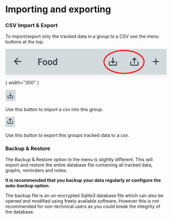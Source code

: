 # Importing and exporting

### CSV Import & Export

To import/export only the tracked data in a group to a CSV use the menu buttons at the top:

!["faq_2_1"](images/faq_2_1.png){ width="300" }

!["faq_2_2"](images/faq_2_2.png)

Use this button to import a csv into this group.

!["faq_2_3"](images/faq_2_3.png)

Use this button to export this groups tracked data to a csv.

### Backup & Restore

The Backup & Restore option in the menu is slightly different. This will export and restore the entire database file containing all tracked data, graphs, reminders and notes. 

**It is recommended that you backup your data regularly or configure the auto-backup option.**

The backup file is an un-encrypted Sqlite3 database file which can also be opened and modified using freely available software. However this is not recommended for non-technical users as you could break the integrity of the database.
